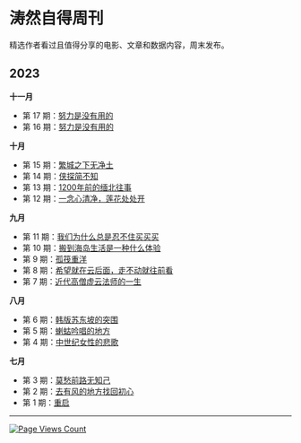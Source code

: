 # 涛然自得周刊

精选作者看过且值得分享的电影、文章和数据内容，周末发布。

## 2023

**十一月**

- 第 17 期：[努力是没有用的](weekly/016.md)
- 第 16 期：[努力是没有用的](weekly/016.md)

**十月**

- 第 15 期：[繁城之下无净土](weekly/015.md)
- 第 14 期：[侠探简不知](weekly/014.md)
- 第 13 期：[1200年前的缅北往事](weekly/013.md)
- 第 12 期：[一念心清净，莲花处处开](weekly/012.md)

**九月**

- 第 11 期：[我们为什么总是忍不住买买买](weekly/011.md)
- 第 10 期：[搬到海岛生活是一种什么体验](weekly/010.md)
- 第 9 期：[孤筏重洋](weekly/009.md)
- 第 8 期：[希望就在云后面，走不动就往前看](weekly/008.md)
- 第 7 期：[近代高僧虚云法师的一生](weekly/007.md)


**八月**

- 第 6 期：[韩版苏东坡的突围](weekly/006.md)
- 第 5 期：[蝲蛄吟唱的地方](weekly/005.md)
- 第 4 期：[中世纪女性的悲歌](weekly/004.md)

**七月**

- 第 3 期：[莫愁前路无知己](weekly/003.md)
- 第 2 期：[去有风的地方找回初心](weekly/002.md)
- 第 1 期：[重启](weekly/001.md) 

---

[![Page Views Count](https://badges.toozhao.com/badges/01H9GF5ZFDKDE2SX1P2NQHW968/green.svg)](https://badges.toozhao.com/stats/01H9GF5ZFDKDE2SX1P2NQHW968 "Get your own page views count badge on badges.toozhao.com")
